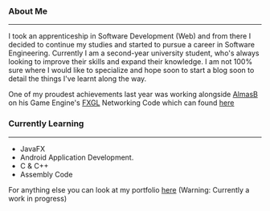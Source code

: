 ### About Me
---
I took an apprenticeship in Software Development (Web) and from there I decided to continue my studies and started to pursue a career in Software Engineering. Currently I am a second-year university student, who's always looking to improve their skills and expand their knowledge. I am not 100% sure where I would like to specialize and hope soon to start a blog soon to detail the things I've learnt along the way.

One of my proudest achievements last year was working alongside [AlmasB](https://github.com/AlmasB/) on his Game Engine's [FXGL](https://github.com/AlmasB/FXGL) Networking Code which can found [here](https://github.com/jo372/FXGL/tree/dev/fxgl-net/src/main/java/com/almasb/fxgl/net)

### Currently Learning
---
* JavaFX 
* Android Application Development. 
* C & C++
* Assembly Code

For anything else you can look at my portfolio [here](https://jo372.github.io/portfolio/) (Warning: Currently a work in progress)

